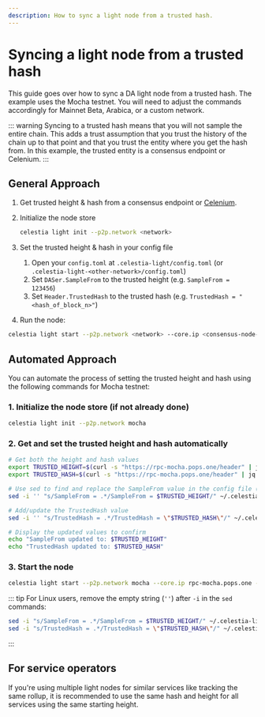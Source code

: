 ```yaml
---
description: How to sync a light node from a trusted hash.
---
```


# Syncing a light node from a trusted hash

This guide goes over how to sync a DA light node from a trusted hash.
The example uses the Mocha testnet. You will need to adjust the commands accordingly for Mainnet Beta, Arabica, or a custom network.

::: warning
Syncing to a trusted hash means that you will not sample the entire chain. This adds a trust
assumption that you trust the history of the chain up to that point and that you trust the entity
where you get the hash from. In this example, the trusted entity is a consensus endpoint or
Celenium.
:::

## General Approach

1. Get trusted height & hash from a consensus endpoint or [Celenium](https://celenium.io).
2. Initialize the node store

    ```sh
    celestia light init --p2p.network <network>
    ```

3. Set the trusted height & hash in your config file
    1. Open your `config.toml` at `.celestia-light/config.toml` (or `.celestia-light-<other-network>/config.toml`)
    2. Set `DASer.SampleFrom` to the trusted height (e.g. `SampleFrom = 123456`)
    3. Set `Header.TrustedHash` to the trusted hash (e.g. `TrustedHash = "<hash_of_block_n>"`)
4. Run the node:

```sh
celestia light start --p2p.network <network> --core.ip <consensus-node-rpc> --core.port <port>
```

## Automated Approach

You can automate the process of setting the trusted height and hash using the following commands for Mocha testnet:

### 1. Initialize the node store (if not already done)

```sh
celestia light init --p2p.network mocha
```

### 2. Get and set the trusted height and hash automatically

```sh
# Get both the height and hash values
export TRUSTED_HEIGHT=$(curl -s "https://rpc-mocha.pops.one/header" | jq -r '.result.header.height') 
export TRUSTED_HASH=$(curl -s "https://rpc-mocha.pops.one/header" | jq -r '.result.header.last_block_id.hash')

# Use sed to find and replace the SampleFrom value in the config file (macOS version)
sed -i '' "s/SampleFrom = .*/SampleFrom = $TRUSTED_HEIGHT/" ~/.celestia-light-mocha-4/config.toml

# Add/update the TrustedHash value
sed -i '' "s/TrustedHash = .*/TrustedHash = \"$TRUSTED_HASH\"/" ~/.celestia-light-mocha-4/config.toml

# Display the updated values to confirm
echo "SampleFrom updated to: $TRUSTED_HEIGHT"
echo "TrustedHash updated to: $TRUSTED_HASH"
```

### 3. Start the node

```sh
celestia light start --p2p.network mocha --core.ip rpc-mocha.pops.one --core.port 9090
```

::: tip
For Linux users, remove the empty string (`''`) after `-i` in the `sed` commands:

```sh
sed -i "s/SampleFrom = .*/SampleFrom = $TRUSTED_HEIGHT/" ~/.celestia-light-mocha-4/config.toml
sed -i "s/TrustedHash = .*/TrustedHash = \"$TRUSTED_HASH\"/" ~/.celestia-light-mocha-4/config.toml
```

:::

## For service operators

If you're using multiple light nodes for similar services like tracking the same rollup,
it is recommended to use the same hash and height for all services using
the same starting height.
